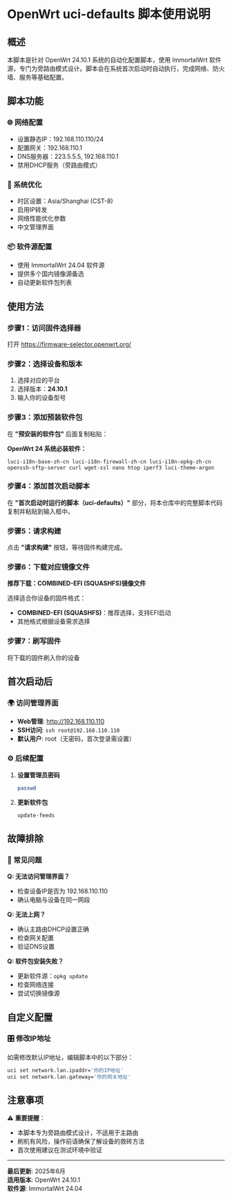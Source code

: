 # OpenWrt uci-defaults 脚本使用说明

## 概述

本脚本是针对 OpenWrt 24.10.1 系统的自动化配置脚本，使用 ImmortalWrt 软件源，专门为旁路由模式设计。脚本会在系统首次启动时自动执行，完成网络、防火墙、服务等基础配置。

## 脚本功能

### 🌐 网络配置
- 设置静态IP：192.168.110.110/24
- 配置网关：192.168.110.1
- DNS服务器：223.5.5.5, 192.168.110.1
- 禁用DHCP服务（旁路由模式）

### 🔧 系统优化
- 时区设置：Asia/Shanghai (CST-8)
- 启用IP转发
- 网络性能优化参数
- 中文管理界面

### 📦 软件源配置
- 使用 ImmortalWrt 24.04 软件源
- 提供多个国内镜像源备选
- 自动更新软件包列表

## 使用方法

### 步骤1：访问固件选择器

打开 https://firmware-selector.openwrt.org/

### 步骤2：选择设备和版本

1. 选择对应的平台
2. 选择版本：**24.10.1**
3. 输入你的设备型号

### 步骤3：添加预装软件包

在 **"预安装的软件包"** 后面复制粘贴：

**OpenWrt 24 系统必装软件：**
```
luci-i18n-base-zh-cn luci-i18n-firewall-zh-cn luci-i18n-opkg-zh-cn openssh-sftp-server curl wget-ssl nano htop iperf3 luci-theme-argon
```

### 步骤4：添加首次启动脚本

在 **"首次启动时运行的脚本（uci-defaults）"** 部分，将本仓库中的完整脚本代码复制并粘贴到输入框中。

### 步骤5：请求构建

点击 **"请求构建"** 按钮，等待固件构建完成。

### 步骤6：下载对应镜像文件

**推荐下载：COMBINED-EFI (SQUASHFS)镜像文件**

选择适合你设备的固件格式：
- **COMBINED-EFI (SQUASHFS)**：推荐选择，支持EFI启动
- 其他格式根据设备需求选择

### 步骤7：刷写固件

将下载的固件刷入你的设备

## 首次启动后

### 🌍 访问管理界面

- **Web管理**: http://192.168.110.110
- **SSH访问**: `ssh root@192.168.110.110`
- **默认用户**: root（无密码，首次登录需设置）

### ⚙️ 后续配置

1. **设置管理员密码**
   ```bash
   passwd
   ```

2. **更新软件包**
   ```bash
   update-feeds
   ```

## 故障排除

### 🔧 常见问题

**Q: 无法访问管理界面？**
- 检查设备IP是否为 192.168.110.110
- 确认电脑与设备在同一网段

**Q: 无法上网？**
- 确认主路由DHCP设置正确
- 检查网关配置
- 验证DNS设置

**Q: 软件包安装失败？**
- 更新软件源：`opkg update`
- 检查网络连接
- 尝试切换镜像源

## 自定义配置

### 🎛️ 修改IP地址

如需修改默认IP地址，编辑脚本中的以下部分：

```bash
uci set network.lan.ipaddr='你的IP地址'
uci set network.lan.gateway='你的网关地址'
```

## 注意事项

⚠️ **重要提醒**：
- 本脚本专为旁路由模式设计，不适用于主路由
- 刷机有风险，操作前请确保了解设备的救砖方法
- 首次使用建议在测试环境中验证

---

**最后更新**: 2025年6月  
**适用版本**: OpenWrt 24.10.1  
**软件源**: ImmortalWrt 24.04
